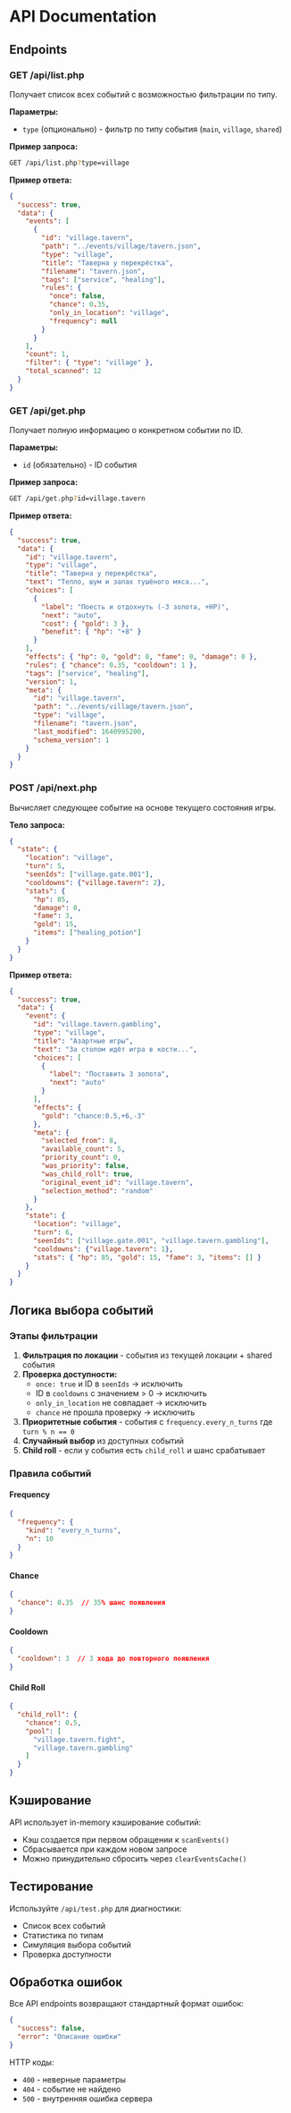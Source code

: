 # API Documentation

## Endpoints

### GET /api/list.php

Получает список всех событий с возможностью фильтрации по типу.

**Параметры:**
- `type` (опционально) - фильтр по типу события (`main`, `village`, `shared`)

**Пример запроса:**
```bash
GET /api/list.php?type=village
```

**Пример ответа:**
```json
{
  "success": true,
  "data": {
    "events": [
      {
        "id": "village.tavern",
        "path": "../events/village/tavern.json",
        "type": "village",
        "title": "Таверна у перекрёстка",
        "filename": "tavern.json",
        "tags": ["service", "healing"],
        "rules": {
          "once": false,
          "chance": 0.35,
          "only_in_location": "village",
          "frequency": null
        }
      }
    ],
    "count": 1,
    "filter": { "type": "village" },
    "total_scanned": 12
  }
}
```

### GET /api/get.php

Получает полную информацию о конкретном событии по ID.

**Параметры:**
- `id` (обязательно) - ID события

**Пример запроса:**
```bash
GET /api/get.php?id=village.tavern
```

**Пример ответа:**
```json
{
  "success": true,
  "data": {
    "id": "village.tavern",
    "type": "village",
    "title": "Таверна у перекрёстка",
    "text": "Тепло, шум и запах тушёного мяса...",
    "choices": [
      {
        "label": "Поесть и отдохнуть (-3 золота, +HP)",
        "next": "auto",
        "cost": { "gold": 3 },
        "benefit": { "hp": "+8" }
      }
    ],
    "effects": { "hp": 0, "gold": 0, "fame": 0, "damage": 0 },
    "rules": { "chance": 0.35, "cooldown": 1 },
    "tags": ["service", "healing"],
    "version": 1,
    "meta": {
      "id": "village.tavern",
      "path": "../events/village/tavern.json",
      "type": "village",
      "filename": "tavern.json",
      "last_modified": 1640995200,
      "schema_version": 1
    }
  }
}
```

### POST /api/next.php

Вычисляет следующее событие на основе текущего состояния игры.

**Тело запроса:**
```json
{
  "state": {
    "location": "village",
    "turn": 5,
    "seenIds": ["village.gate.001"],
    "cooldowns": {"village.tavern": 2},
    "stats": {
      "hp": 85,
      "damage": 0,
      "fame": 3,
      "gold": 15,
      "items": ["healing_potion"]
    }
  }
}
```

**Пример ответа:**
```json
{
  "success": true,
  "data": {
    "event": {
      "id": "village.tavern.gambling",
      "type": "village",
      "title": "Азартные игры",
      "text": "За столом идёт игра в кости...",
      "choices": [
        {
          "label": "Поставить 3 золота",
          "next": "auto"
        }
      ],
      "effects": {
        "gold": "chance:0.5,+6,-3"
      },
      "meta": {
        "selected_from": 8,
        "available_count": 5,
        "priority_count": 0,
        "was_priority": false,
        "was_child_roll": true,
        "original_event_id": "village.tavern",
        "selection_method": "random"
      }
    },
    "state": {
      "location": "village",
      "turn": 6,
      "seenIds": ["village.gate.001", "village.tavern.gambling"],
      "cooldowns": {"village.tavern": 1},
      "stats": { "hp": 85, "gold": 15, "fame": 3, "items": [] }
    }
  }
}
```

## Логика выбора событий

### Этапы фильтрации

1. **Фильтрация по локации** - события из текущей локации + shared события
2. **Проверка доступности:**
   - `once: true` и ID в `seenIds` → исключить
   - ID в `cooldowns` с значением > 0 → исключить  
   - `only_in_location` не совпадает → исключить
   - `chance` не прошла проверку → исключить
3. **Приоритетные события** - события с `frequency.every_n_turns` где `turn % n == 0`
4. **Случайный выбор** из доступных событий
5. **Child roll** - если у события есть `child_roll` и шанс срабатывает

### Правила событий

#### Frequency
```json
{
  "frequency": {
    "kind": "every_n_turns",
    "n": 10
  }
}
```

#### Chance
```json
{
  "chance": 0.35  // 35% шанс появления
}
```

#### Cooldown
```json
{
  "cooldown": 3  // 3 хода до повторного появления
}
```

#### Child Roll
```json
{
  "child_roll": {
    "chance": 0.5,
    "pool": [
      "village.tavern.fight",
      "village.tavern.gambling"
    ]
  }
}
```

## Кэширование

API использует in-memory кэширование событий:
- Кэш создается при первом обращении к `scanEvents()`
- Сбрасывается при каждом новом запросе
- Можно принудительно сбросить через `clearEventsCache()`

## Тестирование

Используйте `/api/test.php` для диагностики:
- Список всех событий
- Статистика по типам
- Симуляция выбора событий
- Проверка доступности

## Обработка ошибок

Все API endpoints возвращают стандартный формат ошибок:

```json
{
  "success": false,
  "error": "Описание ошибки"
}
```

HTTP коды:
- `400` - неверные параметры
- `404` - событие не найдено
- `500` - внутренняя ошибка сервера
